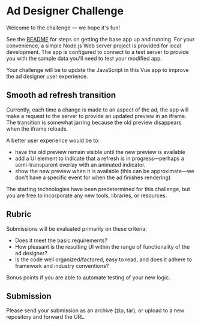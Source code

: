 # Ad Designer Challenge
Welcome to the challenge — we hope it's fun!

See the [README](https://github.com/LoKnow/ad_designer/blob/master/README.md) 
for steps on getting the base app up and running.  For your convenience, a
simple Node.js Web server project is provided for local development.  The app
is configured to connect to a test server to provide you with the sample data
you'll need to test your modified app.

Your challenge will be to update the JavaScript in this Vue app to improve the
ad designer user experience.

## Smooth ad refresh transition
Currently, each time a change is made to an aspect of the ad, the app will make
a request to the server to provide an updated preview in an iframe.  The
transition is somewhat jarring because the old preview disappears when the
iframe reloads.

A better user experience would be to:
- have the old preview remain visible until the new preview is available
- add a UI element to indicate that a refresh is in progress—perhaps a 
  semi-transparent overlay with an animated indicator.
- show the new preview when it is available (this can be approximate—we don't
  have a specific event for when the ad finishes rendering)

The starting technologies have been predetermined for this challenge, but you
are free to incorporate any new tools, libraries, or resources.

## Rubric
Submissions will be evaluated primarily on these criteria:

- Does it meet the basic requirements?
- How pleasant is the resulting UI within the range of functionality of the ad
  designer?
- Is the code well organized/factored, easy to read, and does it adhere to 
  framework and industry conventions?

Bonus points if you are able to automate testing of your new logic.

## Submission
Please send your submission as an archive (zip, tar), or upload to a new
repository and forward the URL.